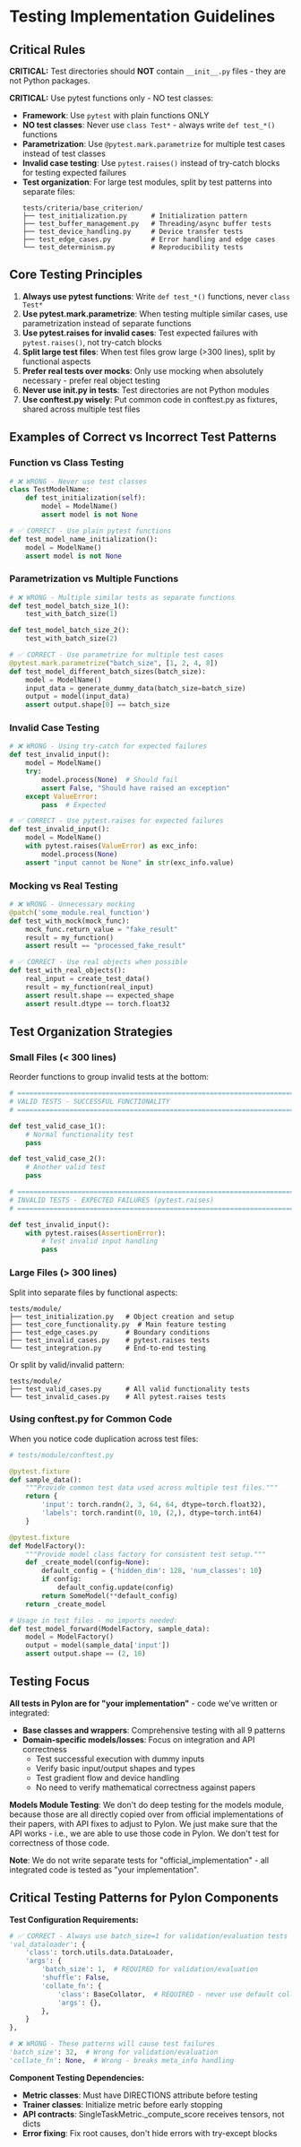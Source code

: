 # Testing Implementation Guidelines

## Critical Rules

**CRITICAL:** Test directories should **NOT** contain `__init__.py` files - they are not Python packages.

**CRITICAL:** Use pytest functions only - NO test classes:
- **Framework**: Use `pytest` with plain functions ONLY
- **NO test classes**: Never use `class Test*` - always write `def test_*()` functions
- **Parametrization**: Use `@pytest.mark.parametrize` for multiple test cases instead of test classes
- **Invalid case testing**: Use `pytest.raises()` instead of try-catch blocks for testing expected failures
- **Test organization**: For large test modules, split by test patterns into separate files:
  ```
  tests/criteria/base_criterion/
  ├── test_initialization.py      # Initialization pattern
  ├── test_buffer_management.py   # Threading/async buffer tests
  ├── test_device_handling.py     # Device transfer tests
  ├── test_edge_cases.py          # Error handling and edge cases
  └── test_determinism.py         # Reproducibility tests
  ```

## Core Testing Principles

1. **Always use pytest functions**: Write `def test_*()` functions, never `class Test*`
2. **Use pytest.mark.parametrize**: When testing multiple similar cases, use parametrization instead of separate functions
3. **Use pytest.raises for invalid cases**: Test expected failures with `pytest.raises()`, not try-catch blocks
4. **Split large test files**: When test files grow large (>300 lines), split by functional aspects
5. **Prefer real tests over mocks**: Only use mocking when absolutely necessary - prefer real object testing
6. **Never use __init__.py in tests**: Test directories are not Python modules
7. **Use conftest.py wisely**: Put common code in conftest.py as fixtures, shared across multiple test files

## Examples of Correct vs Incorrect Test Patterns

### Function vs Class Testing

```python
# ❌ WRONG - Never use test classes
class TestModelName:
    def test_initialization(self):
        model = ModelName()
        assert model is not None

# ✅ CORRECT - Use plain pytest functions  
def test_model_name_initialization():
    model = ModelName()
    assert model is not None
```

### Parametrization vs Multiple Functions

```python
# ❌ WRONG - Multiple similar tests as separate functions
def test_model_batch_size_1():
    test_with_batch_size(1)

def test_model_batch_size_2():
    test_with_batch_size(2)

# ✅ CORRECT - Use parametrize for multiple test cases
@pytest.mark.parametrize("batch_size", [1, 2, 4, 8])
def test_model_different_batch_sizes(batch_size):
    model = ModelName()
    input_data = generate_dummy_data(batch_size=batch_size)
    output = model(input_data)
    assert output.shape[0] == batch_size
```

### Invalid Case Testing

```python
# ❌ WRONG - Using try-catch for expected failures
def test_invalid_input():
    model = ModelName()
    try:
        model.process(None)  # Should fail
        assert False, "Should have raised an exception"
    except ValueError:
        pass  # Expected

# ✅ CORRECT - Use pytest.raises for expected failures
def test_invalid_input():
    model = ModelName()
    with pytest.raises(ValueError) as exc_info:
        model.process(None)
    assert "input cannot be None" in str(exc_info.value)
```

### Mocking vs Real Testing

```python
# ❌ WRONG - Unnecessary mocking
@patch('some_module.real_function')
def test_with_mock(mock_func):
    mock_func.return_value = "fake_result"
    result = my_function()
    assert result == "processed_fake_result"

# ✅ CORRECT - Use real objects when possible
def test_with_real_objects():
    real_input = create_test_data()
    result = my_function(real_input)
    assert result.shape == expected_shape
    assert result.dtype == torch.float32
```

## Test Organization Strategies

### Small Files (< 300 lines)
Reorder functions to group invalid tests at the bottom:
```python
# ============================================================================
# VALID TESTS - SUCCESSFUL FUNCTIONALITY
# ============================================================================

def test_valid_case_1():
    # Normal functionality test
    pass

def test_valid_case_2():
    # Another valid test
    pass

# ============================================================================
# INVALID TESTS - EXPECTED FAILURES (pytest.raises)
# ============================================================================

def test_invalid_input():
    with pytest.raises(AssertionError):
        # Test invalid input handling
        pass
```

### Large Files (> 300 lines)
Split into separate files by functional aspects:
```
tests/module/
├── test_initialization.py   # Object creation and setup
├── test_core_functionality.py  # Main feature testing
├── test_edge_cases.py       # Boundary conditions
├── test_invalid_cases.py    # pytest.raises tests
└── test_integration.py      # End-to-end testing
```

Or split by valid/invalid pattern:
```
tests/module/
├── test_valid_cases.py      # All valid functionality tests
└── test_invalid_cases.py    # All pytest.raises tests
```

### Using conftest.py for Common Code

When you notice code duplication across test files:

```python
# tests/module/conftest.py

@pytest.fixture
def sample_data():
    """Provide common test data used across multiple test files."""
    return {
        'input': torch.randn(2, 3, 64, 64, dtype=torch.float32),
        'labels': torch.randint(0, 10, (2,), dtype=torch.int64)
    }

@pytest.fixture
def ModelFactory():
    """Provide model class factory for consistent test setup."""
    def _create_model(config=None):
        default_config = {'hidden_dim': 128, 'num_classes': 10}
        if config:
            default_config.update(config)
        return SomeModel(**default_config)
    return _create_model

# Usage in test files - no imports needed:
def test_model_forward(ModelFactory, sample_data):
    model = ModelFactory()
    output = model(sample_data['input'])
    assert output.shape == (2, 10)
```

## Testing Focus

**All tests in Pylon are for "your implementation"** - code we've written or integrated:
- **Base classes and wrappers**: Comprehensive testing with all 9 patterns
- **Domain-specific models/losses**: Focus on integration and API correctness
  - Test successful execution with dummy inputs
  - Verify basic input/output shapes and types
  - Test gradient flow and device handling
  - No need to verify mathematical correctness against papers

**Models Module Testing**: We don't do deep testing for the models module, because those are all directly copied over from official implementations of their papers, with API fixes to adjust to Pylon. We just make sure that the API works - i.e., we are able to use those code in Pylon. We don't test for correctness of those code.

**Note**: We do not write separate tests for "official_implementation" - all integrated code is tested as "your implementation".

## Critical Testing Patterns for Pylon Components

**Test Configuration Requirements:**
```python
# ✅ CORRECT - Always use batch_size=1 for validation/evaluation tests
'val_dataloader': {
    'class': torch.utils.data.DataLoader,
    'args': {
        'batch_size': 1,  # REQUIRED for validation/evaluation
        'shuffle': False,
        'collate_fn': {
            'class': BaseCollator,  # REQUIRED - never use default collate_fn
            'args': {},
        },
    }
},

# ❌ WRONG - These patterns will cause test failures
'batch_size': 32,  # Wrong for validation/evaluation
'collate_fn': None,  # Wrong - breaks meta_info handling
```

**Component Testing Dependencies:**
- **Metric classes**: Must have DIRECTIONS attribute before testing
- **Trainer classes**: Initialize metric before early stopping
- **API contracts**: SingleTaskMetric._compute_score receives tensors, not dicts
- **Error fixing**: Fix root causes, don't hide errors with try-except blocks

